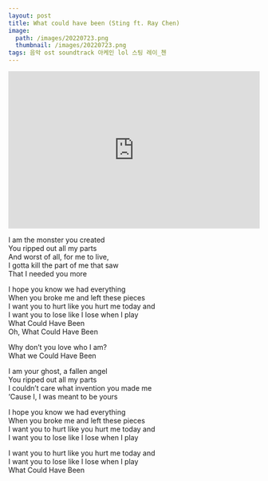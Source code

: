 ```yaml
---
layout: post
title: What could have been (Sting ft. Ray Chen)
image:
  path: /images/20220723.png
  thumbnail: /images/20220723.png
tags: 음악 ost soundtrack 아케인 lol 스팅 레이_첸
---
```

<iframe width="100%" height="315" src="https://www.youtube.com/embed/liPu1_aPH5k?si=m9wM_IsFubhrtHu4" title="YouTube video player" frameborder="0" allow="accelerometer; autoplay; clipboard-write; encrypted-media; gyroscope; picture-in-picture; web-share" referrerpolicy="strict-origin-when-cross-origin" allowfullscreen></iframe>

I am the monster you created   
You ripped out all my parts   
And worst of all, for me to live,   
I gotta kill the part of me that saw   
That I needed you more   

I hope you know we had everything   
When you broke me and left these pieces   
I want you to hurt like you hurt me today and   
I want you to lose like I lose when I play   
What Could Have Been   
Oh, What Could Have Been   

Why don’t you love who I am?    
What we Could Have Been   

I am your ghost, a fallen angel   
You ripped out all my parts   
I couldn’t care what invention you made me   
‘Cause I, I was meant to be yours   

I hope you know we had everything   
When you broke me and left these pieces   
I want you to hurt like you hurt me today and   
I want you to lose like I lose when I play   

I want you to hurt like you hurt me today and   
I want you to lose like I lose when I play   
What Could Have Been   
